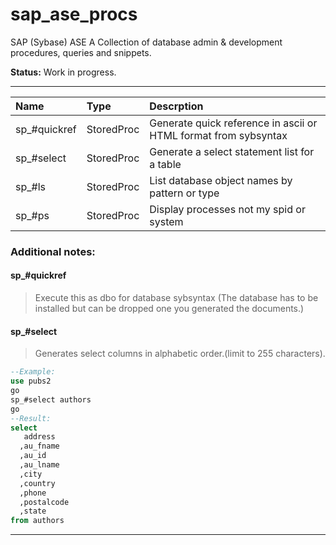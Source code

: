 # sap_ase_procs
SAP (Sybase) ASE  A Collection of database admin &amp; development  procedures, queries and snippets.

**Status:** Work in progress.



---


|   Name         |  Type         | Descrption       |
| :------------- |:------------  | :-----------------|
| sp_#quickref   | StoredProc    | Generate quick reference in ascii or HTML format from sybsyntax|
| sp_#select     | StoredProc    | Generate a select statement list for a table |
| sp_#ls         | StoredProc    | List database object names by pattern or type|
| sp_#ps         | StoredProc    | Display processes not my spid or system |





### Additional notes:

#### sp_#quickref

  > Execute this as dbo for database sybsyntax (The database has to be installed but can be dropped one you generated the documents.)

#### sp_#select
  > Generates select columns in alphabetic order.(limit to 255 characters).

```sql
--Example:
use pubs2
go
sp_#select authors
go
--Result:
select                                                                                                                                                                                                                                                          
   address                                                                                                                                                                                                                                                       
  ,au_fname                                                                                                                                                                                                                                                      
  ,au_id                                                                                                                                                                                                                                                         
  ,au_lname                                                                                                                                                                                                                                                      
  ,city                                                                                                                                                                                                                                                          
  ,country                                                                                                                                                                                                                                                       
  ,phone                                                                                                                                                                                                                                                         
  ,postalcode                                                                                                                                                                                                                                                    
  ,state                                                                                                                                                                                                                                                         
from authors   

```
---

